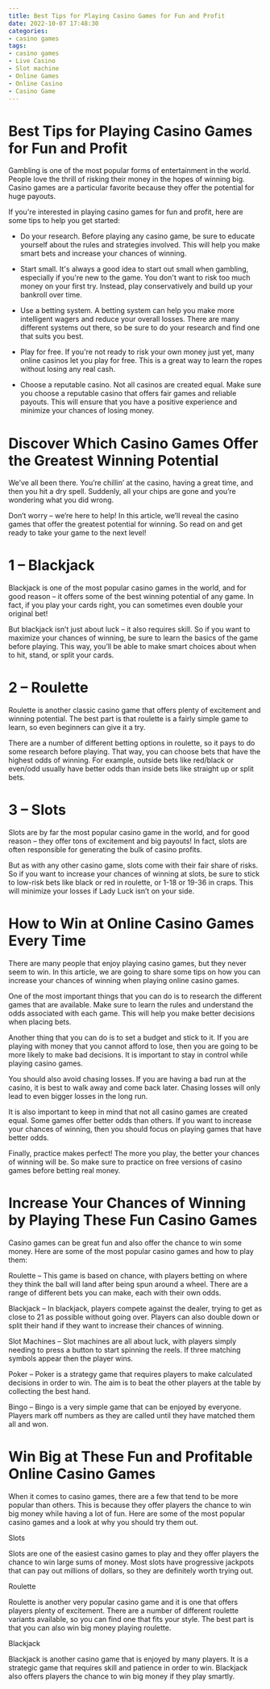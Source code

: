 ```yaml
---
title: Best Tips for Playing Casino Games for Fun and Profit
date: 2022-10-07 17:48:30
categories:
- casino games
tags:
- casino games
- Live Casino
- Slot machine
- Online Games
- Online Casino
- Casino Game
---
```



#  Best Tips for Playing Casino Games for Fun and Profit

Gambling is one of the most popular forms of entertainment in the world. People love the thrill of risking their money in the hopes of winning big. Casino games are a particular favorite because they offer the potential for huge payouts.

If you're interested in playing casino games for fun and profit, here are some tips to help you get started:

* Do your research. Before playing any casino game, be sure to educate yourself about the rules and strategies involved. This will help you make smart bets and increase your chances of winning.

* Start small. It's always a good idea to start out small when gambling, especially if you're new to the game. You don't want to risk too much money on your first try. Instead, play conservatively and build up your bankroll over time.

* Use a betting system. A betting system can help you make more intelligent wagers and reduce your overall losses. There are many different systems out there, so be sure to do your research and find one that suits you best.

* Play for free. If you're not ready to risk your own money just yet, many online casinos let you play for free. This is a great way to learn the ropes without losing any real cash.

* Choose a reputable casino. Not all casinos are created equal. Make sure you choose a reputable casino that offers fair games and reliable payouts. This will ensure that you have a positive experience and minimize your chances of losing money.

#  Discover Which Casino Games Offer the Greatest Winning Potential

We’ve all been there. You’re chillin’ at the casino, having a great time, and then you hit a dry spell. Suddenly, all your chips are gone and you’re wondering what you did wrong.

Don’t worry – we’re here to help! In this article, we’ll reveal the casino games that offer the greatest potential for winning. So read on and get ready to take your game to the next level!

# 1 – Blackjack

Blackjack is one of the most popular casino games in the world, and for good reason – it offers some of the best winning potential of any game. In fact, if you play your cards right, you can sometimes even double your original bet!

But blackjack isn’t just about luck – it also requires skill. So if you want to maximize your chances of winning, be sure to learn the basics of the game before playing. This way, you’ll be able to make smart choices about when to hit, stand, or split your cards.

# 2 – Roulette

Roulette is another classic casino game that offers plenty of excitement and winning potential. The best part is that roulette is a fairly simple game to learn, so even beginners can give it a try.

There are a number of different betting options in roulette, so it pays to do some research before playing. That way, you can choose bets that have the highest odds of winning. For example, outside bets like red/black or even/odd usually have better odds than inside bets like straight up or split bets.

# 3 – Slots

Slots are by far the most popular casino game in the world, and for good reason – they offer tons of excitement and big payouts! In fact, slots are often responsible for generating the bulk of casino profits.

But as with any other casino game, slots come with their fair share of risks. So if you want to increase your chances of winning at slots, be sure to stick to low-risk bets like black or red in roulette, or 1-18 or 19-36 in craps. This will minimize your losses if Lady Luck isn’t on your side.

#  How to Win at Online Casino Games Every Time

There are many people that enjoy playing casino games, but they never seem to win. In this article, we are going to share some tips on how you can increase your chances of winning when playing online casino games.

One of the most important things that you can do is to research the different games that are available. Make sure to learn the rules and understand the odds associated with each game. This will help you make better decisions when placing bets.

Another thing that you can do is to set a budget and stick to it. If you are playing with money that you cannot afford to lose, then you are going to be more likely to make bad decisions. It is important to stay in control while playing casino games.

You should also avoid chasing losses. If you are having a bad run at the casino, it is best to walk away and come back later. Chasing losses will only lead to even bigger losses in the long run.

It is also important to keep in mind that not all casino games are created equal. Some games offer better odds than others. If you want to increase your chances of winning, then you should focus on playing games that have better odds.

 Finally, practice makes perfect! The more you play, the better your chances of winning will be. So make sure to practice on free versions of casino games before betting real money.

#  Increase Your Chances of Winning by Playing These Fun Casino Games

Casino games can be great fun and also offer the chance to win some money. Here are some of the most popular casino games and how to play them:

 Roulette – This game is based on chance, with players betting on where they think the ball will land after being spun around a wheel. There are a range of different bets you can make, each with their own odds.

Blackjack – In blackjack, players compete against the dealer, trying to get as close to 21 as possible without going over. Players can also double down or split their hand if they want to increase their chances of winning.

Slot Machines – Slot machines are all about luck, with players simply needing to press a button to start spinning the reels. If three matching symbols appear then the player wins.

Poker – Poker is a strategy game that requires players to make calculated decisions in order to win. The aim is to beat the other players at the table by collecting the best hand.

Bingo – Bingo is a very simple game that can be enjoyed by everyone. Players mark off numbers as they are called until they have matched them all and won.

#  Win Big at These Fun and Profitable Online Casino Games

When it comes to casino games, there are a few that tend to be more popular than others. This is because they offer players the chance to win big money while having a lot of fun. Here are some of the most popular casino games and a look at why you should try them out.

Slots

Slots are one of the easiest casino games to play and they offer players the chance to win large sums of money. Most slots have progressive jackpots that can pay out millions of dollars, so they are definitely worth trying out.

Roulette

Roulette is another very popular casino game and it is one that offers players plenty of excitement. There are a number of different roulette variants available, so you can find one that fits your style. The best part is that you can also win big money playing roulette.

Blackjack

Blackjack is another casino game that is enjoyed by many players. It is a strategic game that requires skill and patience in order to win. Blackjack also offers players the chance to win big money if they play smartly.
